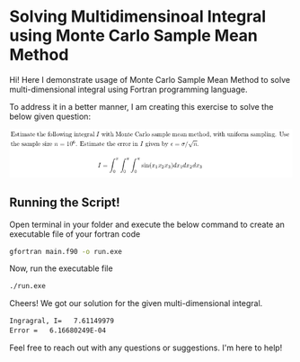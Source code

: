 # Solving Multidimensinoal Integral using Monte Carlo Sample Mean Method

Hi! Here I demonstrate usage of Monte Carlo Sample Mean Method to solve multi-dimensional integral using Fortran programming language.

To address it in a better manner, I am creating this exercise to solve the below given question:

![1708636153342](image/Readme/1708636153342.png)

## Running the Script!

Open terminal in your folder and execute the below command to create an executable file of your fortran code

```bash
gfortran main.f90 -o run.exe
```

Now, run the executable file

```bash
./run.exe
```

Cheers! We got our solution for the given multi-dimensional integral.

```bash
Ingragral, I=   7.61149979  
Error =   6.16680249E-04
```

Feel free to reach out with any questions or suggestions. I'm here to help!

